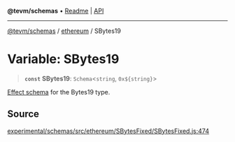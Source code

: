 **@tevm/schemas** • [Readme](../../README.md) \| [API](../../modules.md)

***

[@tevm/schemas](../../README.md) / [ethereum](../README.md) / SBytes19

# Variable: SBytes19

> **`const`** **SBytes19**: `Schema`\<`string`, ```0x${string}```\>

[Effect schema](https://github.com/Effect-TS/schema) for the Bytes19 type.

## Source

[experimental/schemas/src/ethereum/SBytesFixed/SBytesFixed.js:474](https://github.com/evmts/tevm-monorepo/blob/main/experimental/schemas/src/ethereum/SBytesFixed/SBytesFixed.js#L474)
